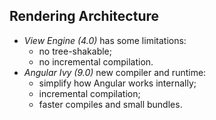 ## Rendering Architecture

- *View Engine (4.0)* has some limitations:
  - no tree-shakable;
  - no incremental compilation.
- *Angular Ivy (9.0)* new compiler and runtime:
  - simplify how Angular works internally;
  - incremental compilation;
  - faster compiles and small bundles.
  
